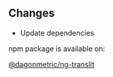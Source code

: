 ## Changes

* Update dependencies

npm package is available on:

[@dagonmetric/ng-translit](https://www.npmjs.com/package/@dagonmetric/ng-translit)
